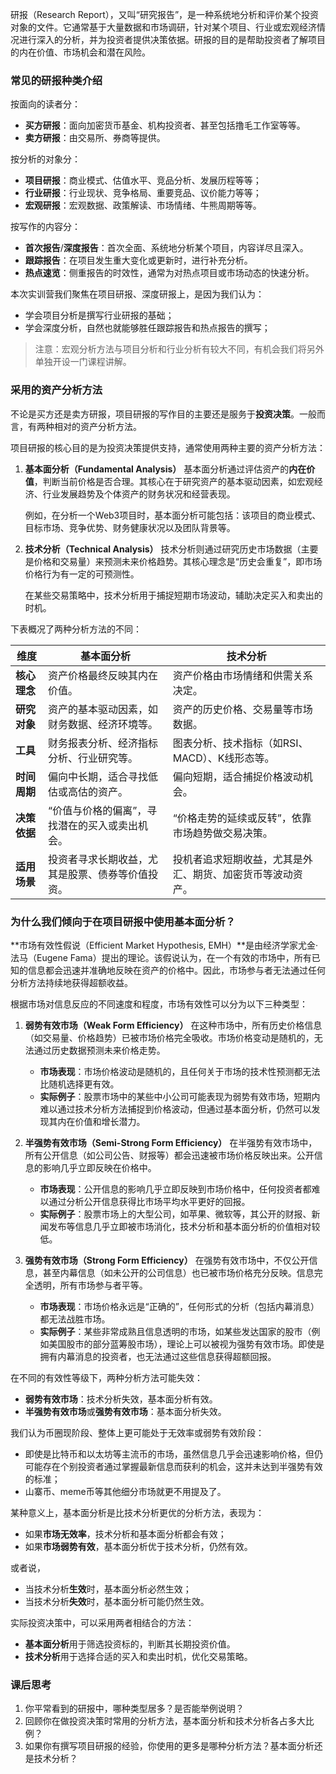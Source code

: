 研报（Research Report），又叫“研究报告”，是一种系统地分析和评价某个投资对象的文件。它通常基于大量数据和市场调研，针对某个项目、行业或宏观经济情况进行深入的分析，并为投资者提供决策依据。研报的目的是帮助投资者了解项目的内在价值、市场机会和潜在风险。

### 常见的研报种类介绍

按面向的读者分：

- **买方研报**：面向加密货币基金、机构投资者、甚至包括撸毛工作室等等。
- **卖方研报**：由交易所、券商等提供。

按分析的对象分：

- **项目研报**：商业模式、估值水平、竞品分析、发展历程等等；
- **行业研报**：行业现状、竞争格局、重要竞品、议价能力等等；
- **宏观研报**：宏观数据、政策解读、市场情绪、牛熊周期等等。

按写作的内容分：

- **首次报告**/**深度报告**：首次全面、系统地分析某个项目，内容详尽且深入。
- **跟踪报告**：在项目发生重大变化或更新时，进行补充分析。
- **热点速览**：侧重报告的时效性，通常为对热点项目或市场动态的快速分析。

本次实训营我们聚焦在项目研报、深度研报上，是因为我们认为：

- 学会项目分析是撰写行业研报的基础；
- 学会深度分析，自然也就能够胜任跟踪报告和热点报告的撰写；

> 注意：宏观分析方法与项目分析和行业分析有较大不同，有机会我们将另外单独开设一门课程讲解。

### 采用的资产分析方法

不论是买方还是卖方研报，项目研报的写作目的主要还是服务于**投资决策**。一般而言，有两种相对的资产分析方法。

项目研报的核心目的是为投资决策提供支持，通常使用两种主要的资产分析方法：

1. **基本面分析（Fundamental Analysis）**
   基本面分析通过评估资产的**内在价值**，判断当前价格是否合理。其核心在于研究资产的基本驱动因素，如宏观经济、行业发展趋势及个体资产的财务状况和经营表现。

   例如，在分析一个Web3项目时，基本面分析可能包括：该项目的商业模式、目标市场、竞争优势、财务健康状况以及团队背景等。

2. **技术分析（Technical Analysis）**
   技术分析则通过研究历史市场数据（主要是价格和交易量）来预测未来价格趋势。其核心理念是“历史会重复”，即市场价格行为有一定的可预测性。

   在某些交易策略中，技术分析用于捕捉短期市场波动，辅助决定买入和卖出的时机。

下表概况了两种分析方法的不同：

| **维度**     | **基本面分析**                                   | **技术分析**                                               |
| ------------ | ------------------------------------------------ | ---------------------------------------------------------- |
| **核心理念** | 资产价格最终反映其内在价值。                     | 资产价格由市场情绪和供需关系决定。                         |
| **研究对象** | 资产的基本驱动因素，如财务数据、经济环境等。     | 资产的历史价格、交易量等市场数据。                         |
| **工具**     | 财务报表分析、经济指标分析、行业研究等。         | 图表分析、技术指标（如RSI、MACD）、K线形态等。             |
| **时间周期** | 偏向中长期，适合寻找低估或高估的资产。           | 偏向短期，适合捕捉价格波动机会。                           |
| **决策依据** | “价值与价格的偏离”，寻找潜在的买入或卖出机会。   | “价格走势的延续或反转”，依靠市场趋势做交易决策。           |
| **适用场景** | 投资者寻求长期收益，尤其是股票、债券等价值投资。 | 投机者追求短期收益，尤其是外汇、期货、加密货币等波动资产。 |

### 为什么我们倾向于在项目研报中使用基本面分析？

**市场有效性假说（Efficient Market Hypothesis, EMH）**是由经济学家尤金·法马（Eugene Fama）提出的理论。该假说认为，在一个有效的市场中，所有已知的信息都会迅速并准确地反映在资产的价格中。因此，市场参与者无法通过任何分析方法持续地获得超额收益。

根据市场对信息反应的不同速度和程度，市场有效性可以分为以下三种类型：

1. **弱势有效市场（Weak Form Efficiency）**
   在这种市场中，所有历史价格信息（如交易量、价格趋势）已被市场价格完全吸收。市场价格变动是随机的，无法通过历史数据预测未来价格走势。
   - **市场表现**：市场价格波动是随机的，且任何关于市场的技术性预测都无法比随机选择更有效。
   - **实际例子**：股票市场中的某些中小公司可能表现为弱势有效市场，短期内难以通过技术分析方法捕捉到价格波动，但通过基本面分析，仍然可以发现其内在价值和增长潜力。

2. **半强势有效市场（Semi-Strong Form Efficiency）**
   在半强势有效市场中，所有公开信息（如公司公告、财报等）都会迅速被市场价格反映出来。公开信息的影响几乎立即反映在价格中。
   - **市场表现**：公开信息的影响几乎立即反映到市场价格中，任何投资者都难以通过分析公开信息获得比市场平均水平更好的回报。
   - **实际例子**：股票市场上的大型公司，如苹果、微软等，其公开的财报、新闻发布等信息几乎立即被市场消化，技术分析和基本面分析的价值相对较低。

3. **强势有效市场（Strong Form Efficiency）**
   在强势有效市场中，不仅公开信息，甚至内幕信息（如未公开的公司信息）也已被市场价格充分反映。信息完全透明，所有市场参与者平等。
   - **市场表现**：市场价格永远是“正确的”，任何形式的分析（包括内幕消息）都无法战胜市场。
   - **实际例子**：某些非常成熟且信息透明的市场，如某些发达国家的股市（例如美国股市的部分蓝筹股市场），理论上可以被视为强势有效市场。即使是拥有内幕消息的投资者，也无法通过这些信息获得超额回报。

在不同的有效性等级下，两种分析方法可能失效：

- **弱势有效市场**：技术分析失效，基本面分析有效。
- **半强势有效市场**或**强势有效市场**：基本面分析失效。

我们认为币圈现阶段、整体上更可能处于无效率或弱势有效阶段：

- 即使是比特币和以太坊等主流币的市场，虽然信息几乎会迅速影响价格，但仍可能存在个别投资者通过掌握最新信息而获利的机会，这并未达到半强势有效的标准；
- 山寨币、meme币等其他细分市场就更不用提及了。

某种意义上，基本面分析是比技术分析更优的分析方法，表现为：

- 如果**市场无效率**，技术分析和基本面分析都会有效；
- 如果**市场弱势有效**，基本面分析优于技术分析，仍然有效。

或者说，

- 当技术分析**生效**时，基本面分析必然生效；
- 当技术分析**失效**时，基本面分析可能仍然生效。

实际投资决策中，可以采用两者相结合的方法：

- **基本面分析**用于筛选投资标的，判断其长期投资价值。
- **技术分析**用于选择合适的买入和卖出时机，优化交易策略。

### 课后思考

1. 你平常看到的研报中，哪种类型居多？是否能举例说明？
2. 回顾你在做投资决策时常用的分析方法，基本面分析和技术分析各占多大比例？
3. 如果你有撰写项目研报的经验，你使用的更多是哪种分析方法？基本面分析还是技术分析？



